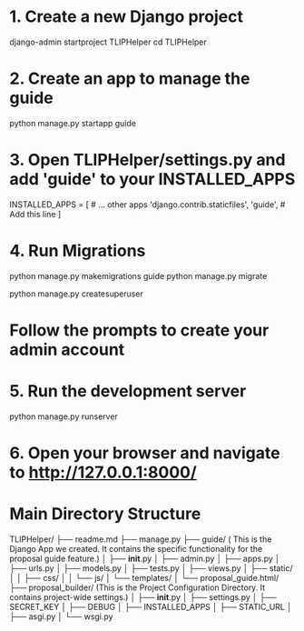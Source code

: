 # 1. Create a new Django project
django-admin startproject TLIPHelper
cd TLIPHelper

# 2. Create an app to manage the guide
python manage.py startapp guide

# 3. Open TLIPHelper/settings.py and add 'guide' to your INSTALLED_APPS
INSTALLED_APPS = [
    # ... other apps
    'django.contrib.staticfiles',
    'guide', # Add this line
]

# 4. Run Migrations
python manage.py makemigrations guide
python manage.py migrate

python manage.py createsuperuser
# Follow the prompts to create your admin account

# 5. Run the development server
python manage.py runserver

# 6. Open your browser and navigate to http://127.0.0.1:8000/


# Main Directory Structure
TLIPHelper/
├── readme.md
├── manage.py
├── guide/ ( This is the Django App we created. It contains the specific functionality for the proposal guide feature.)
│   ├── __init__.py
│   ├── admin.py
│   ├── apps.py
│   ├── urls.py
│   ├── models.py
│   ├── tests.py
│   ├── views.py
│   ├── static/
│   │   ├──  css/
│   │   └──  js/
│   └── templates/
│       └──  proposal_guide.html/
├── proposal_builder/ (This is the Project Configuration Directory. It contains project-wide settings.)
│   ├── __init__.py
│   ├── settings.py
│   ├── SECRET_KEY
│   ├── DEBUG
│   ├── INSTALLED_APPS
│   ├── STATIC_URL
│   ├── asgi.py
│   └── wsgi.py